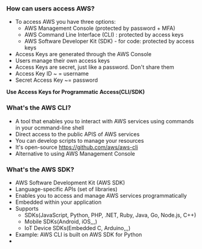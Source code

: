 ### How can users access AWS?
- To access AWS you have three options:
  - AWS Management Console (protected by password + MFA)
  - AWS Command Line Interface (CLI) : protected by access keys
  - AWS Software Developer Kit (SDK) - for code: protected by access keys
- Access Keys are generated through the AWS Console
- Users manage their own access keys
- Access Keys are secret, just like a password. Don't share them
- Access Key ID ~ = username
- Secret Access Key ~= password

**Use Access Keys for Programmatic Access(CLI/SDK)**

### What's the AWS CLI?
- A tool that enables you to interact with AWS services using commands in your ocmmand-line shell
- Direct access to the public APIS of AWS services
- You can develop scripts to manage your resources
- It's open-source https://github.com/aws/aws-cli
- Alternative to using AWS Management Console

### What's the AWS SDK?
- AWS Software Development Kit (AWS SDK)
- Language-specific APIs (set of libraries)
- Enables you to access and manage AWS services programmatically
- Embedded within your application
- Supports
  - SDKs(JavaScript, Python, PHP, .NET, Ruby, Java, Go, Node.js, C++)
  - Mobile SDKs(Android, iOS,,,)
  - IoT Device SDKs(Embedded C, Arduino,,,)
- Example: AWS CLI is built on AWS SDK for Python
- 